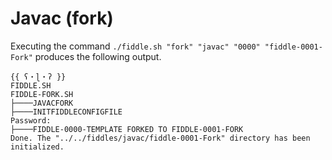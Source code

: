 Javac (fork)
======

Executing the command `./fiddle.sh "fork" "javac" "0000" "fiddle-0001-Fork"`
produces the following output.

    {{ ʕ・ɭ・ʔ }}
    FIDDLE.SH
    FIDDLE-FORK.SH
    ├────JAVACFORK
    ├────INITFIDDLECONFIGFILE
    Password:
    ├────FIDDLE-0000-TEMPLATE FORKED TO FIDDLE-0001-FORK
    Done. The "../../fiddles/javac/fiddle-0001-Fork" directory has been initialized.
    
